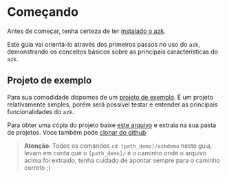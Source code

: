 # Começando

Antes de começar, tenha certeza de ter [instalado o azk](../installation/README.md).

Este guia vai orientá-lo através dos primeiros passos no uso do `azk`, demonstrando os conceitos básicos sobre as principais características do `azk`.

## Projeto de exemplo

Para sua comodidade dispomos de um [projeto de exemplo](https://github.com/azukiapp/azkdemo). É um projeto relativamente simples, porém será possível testar e entender as principais funcionalidades do `azk`.

Para obter uma cópia do projeto baixe [este arquivo](https://github.com/azukiapp/azkdemo/archive/master.zip) e extraia na sua pasta de projetos. Voce também pode [clonar do github](https://github.com/azukiapp/azkdemo)

> **Atenção**: Todos os comandos `cd [path_demo]/azkdemo` neste guia, levam em conta que o `[path_demo]/` é o caminho onde o arquivo acima foi extraído, tenha cuidado de apontar sempre para o caminho correto ;)
